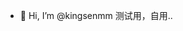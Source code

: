 - 👋 Hi, I’m @kingsenmm
测试用，自用..

<!---
kingsenmm/kingsenmm is a ✨ special ✨ repository because its `README.md` (this file) appears on your GitHub profile.
You can click the Preview link to take a look at your changes.
--->
